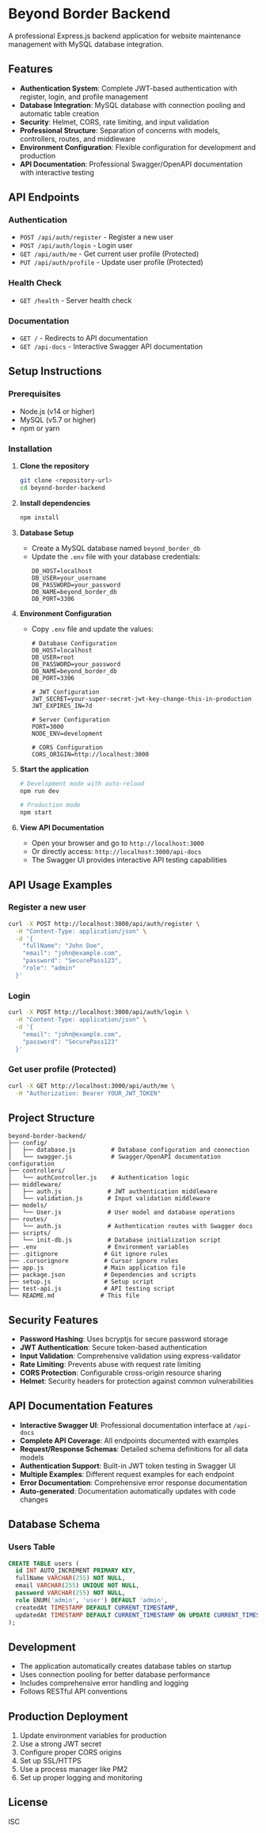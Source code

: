 # Beyond Border Backend

A professional Express.js backend application for website maintenance management with MySQL database integration.

## Features

- **Authentication System**: Complete JWT-based authentication with register, login, and profile management
- **Database Integration**: MySQL database with connection pooling and automatic table creation
- **Security**: Helmet, CORS, rate limiting, and input validation
- **Professional Structure**: Separation of concerns with models, controllers, routes, and middleware
- **Environment Configuration**: Flexible configuration for development and production
- **API Documentation**: Professional Swagger/OpenAPI documentation with interactive testing

## API Endpoints

### Authentication
- `POST /api/auth/register` - Register a new user
- `POST /api/auth/login` - Login user
- `GET /api/auth/me` - Get current user profile (Protected)
- `PUT /api/auth/profile` - Update user profile (Protected)

### Health Check
- `GET /health` - Server health check

### Documentation
- `GET /` - Redirects to API documentation
- `GET /api-docs` - Interactive Swagger API documentation

## Setup Instructions

### Prerequisites
- Node.js (v14 or higher)
- MySQL (v5.7 or higher)
- npm or yarn

### Installation

1. **Clone the repository**
   ```bash
   git clone <repository-url>
   cd beyond-border-backend
   ```

2. **Install dependencies**
   ```bash
   npm install
   ```

3. **Database Setup**
   - Create a MySQL database named `beyond_border_db`
   - Update the `.env` file with your database credentials:
     ```env
     DB_HOST=localhost
     DB_USER=your_username
     DB_PASSWORD=your_password
     DB_NAME=beyond_border_db
     DB_PORT=3306
     ```

4. **Environment Configuration**
   - Copy `.env` file and update the values:
     ```env
     # Database Configuration
     DB_HOST=localhost
     DB_USER=root
     DB_PASSWORD=your_password
     DB_NAME=beyond_border_db
     DB_PORT=3306

     # JWT Configuration
     JWT_SECRET=your-super-secret-jwt-key-change-this-in-production
     JWT_EXPIRES_IN=7d

     # Server Configuration
     PORT=3000
     NODE_ENV=development

     # CORS Configuration
     CORS_ORIGIN=http://localhost:3000
     ```

5. **Start the application**
   ```bash
   # Development mode with auto-reload
   npm run dev

   # Production mode
   npm start
   ```

6. **View API Documentation**
   - Open your browser and go to `http://localhost:3000`
   - Or directly access: `http://localhost:3000/api-docs`
   - The Swagger UI provides interactive API testing capabilities

## API Usage Examples

### Register a new user
```bash
curl -X POST http://localhost:3000/api/auth/register \
  -H "Content-Type: application/json" \
  -d '{
    "fullName": "John Doe",
    "email": "john@example.com",
    "password": "SecurePass123",
    "role": "admin"
  }'
```

### Login
```bash
curl -X POST http://localhost:3000/api/auth/login \
  -H "Content-Type: application/json" \
  -d '{
    "email": "john@example.com",
    "password": "SecurePass123"
  }'
```

### Get user profile (Protected)
```bash
curl -X GET http://localhost:3000/api/auth/me \
  -H "Authorization: Bearer YOUR_JWT_TOKEN"
```

## Project Structure

```
beyond-border-backend/
├── config/
│   ├── database.js          # Database configuration and connection
│   └── swagger.js           # Swagger/OpenAPI documentation configuration
├── controllers/
│   └── authController.js    # Authentication logic
├── middleware/
│   ├── auth.js             # JWT authentication middleware
│   └── validation.js       # Input validation middleware
├── models/
│   └── User.js             # User model and database operations
├── routes/
│   └── auth.js             # Authentication routes with Swagger docs
├── scripts/
│   └── init-db.js          # Database initialization script
├── .env                    # Environment variables
├── .gitignore             # Git ignore rules
├── .cursorignore          # Cursor ignore rules
├── app.js                 # Main application file
├── package.json           # Dependencies and scripts
├── setup.js               # Setup script
├── test-api.js            # API testing script
└── README.md             # This file
```

## Security Features

- **Password Hashing**: Uses bcryptjs for secure password storage
- **JWT Authentication**: Secure token-based authentication
- **Input Validation**: Comprehensive validation using express-validator
- **Rate Limiting**: Prevents abuse with request rate limiting
- **CORS Protection**: Configurable cross-origin resource sharing
- **Helmet**: Security headers for protection against common vulnerabilities

## API Documentation Features

- **Interactive Swagger UI**: Professional documentation interface at `/api-docs`
- **Complete API Coverage**: All endpoints documented with examples
- **Request/Response Schemas**: Detailed schema definitions for all data models
- **Authentication Support**: Built-in JWT token testing in Swagger UI
- **Multiple Examples**: Different request examples for each endpoint
- **Error Documentation**: Comprehensive error response documentation
- **Auto-generated**: Documentation automatically updates with code changes

## Database Schema

### Users Table
```sql
CREATE TABLE users (
  id INT AUTO_INCREMENT PRIMARY KEY,
  fullName VARCHAR(255) NOT NULL,
  email VARCHAR(255) UNIQUE NOT NULL,
  password VARCHAR(255) NOT NULL,
  role ENUM('admin', 'user') DEFAULT 'admin',
  createdAt TIMESTAMP DEFAULT CURRENT_TIMESTAMP,
  updatedAt TIMESTAMP DEFAULT CURRENT_TIMESTAMP ON UPDATE CURRENT_TIMESTAMP
);
```

## Development

- The application automatically creates database tables on startup
- Uses connection pooling for better database performance
- Includes comprehensive error handling and logging
- Follows RESTful API conventions

## Production Deployment

1. Update environment variables for production
2. Use a strong JWT secret
3. Configure proper CORS origins
4. Set up SSL/HTTPS
5. Use a process manager like PM2
6. Set up proper logging and monitoring

## License

ISC

